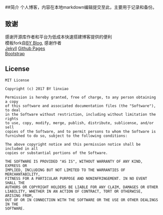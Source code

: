 ##简介
个人博客，内容在本地markdown编辑提交至此，主要用于记录和备份。  



## 致谢
感谢开源库作者和平台为低成本快速搭建博客提供的便利  
模板fork自[BY Blog](https://github.com/qiubaiying/qiubaiying.github.io), 感谢作者    
[Jekyll](https://jekyllrb.com/)
[Github Pages](https://pages.github.com/)  
[Bootstrap](https://getbootstrap.com/)


## License
    MIT License

    Copyright (c) 2017 BY linxiao

    Permission is hereby granted, free of charge, to any person obtaining a copy
    of this software and associated documentation files (the "Software"), to deal
    in the Software without restriction, including without limitation the rights
    to use, copy, modify, merge, publish, distribute, sublicense, and/or sell
    copies of the Software, and to permit persons to whom the Software is
    furnished to do so, subject to the following conditions:

    The above copyright notice and this permission notice shall be included in all
    copies or substantial portions of the Software.

    THE SOFTWARE IS PROVIDED "AS IS", WITHOUT WARRANTY OF ANY KIND, EXPRESS OR
    IMPLIED, INCLUDING BUT NOT LIMITED TO THE WARRANTIES OF MERCHANTABILITY,
    FITNESS FOR A PARTICULAR PURPOSE AND NONINFRINGEMENT. IN NO EVENT SHALL THE
    AUTHORS OR COPYRIGHT HOLDERS BE LIABLE FOR ANY CLAIM, DAMAGES OR OTHER
    LIABILITY, WHETHER IN AN ACTION OF CONTRACT, TORT OR OTHERWISE, ARISING FROM,
    OUT OF OR IN CONNECTION WITH THE SOFTWARE OR THE USE OR OTHER DEALINGS IN THE
    SOFTWARE.


